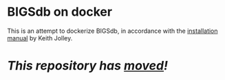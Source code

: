 # BIGSdb on docker

This is an attempt to dockerize BIGSdb, in accordance with the [installation manual](https://bigsdb.readthedocs.io/en/latest/) by Keith Jolley.

# *This repository has [moved](https://github.com/berlin-mlst/docker-bigsdb)!*
